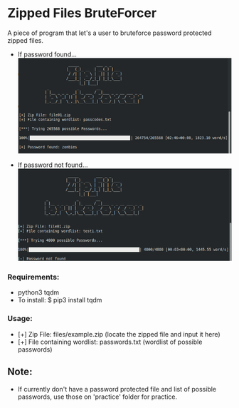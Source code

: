 # Zipped Files BruteForcer
A piece of program that let's a user to bruteforce password protected zipped files.

* If password found...
![Looks](https://github.com/Stetcha/ZippedBruteForcer/blob/master/screenshots/screenshot01.png)

* If password not found...
![Looks](https://github.com/Stetcha/ZippedBruteForcer/blob/master/screenshots/screenshot02.png)

### Requirements:
* python3 tqdm
* To install:
$ pip3 install tqdm

### Usage:
- [+] Zip File: files/example.zip (locate the zipped file and input it here)
- [+] File containing wordlist: passwords.txt (wordlist of possible passwords)

## Note:
* If currently don't have a password protected file and list of possible passwords, use those on 'practice' folder for practice.

